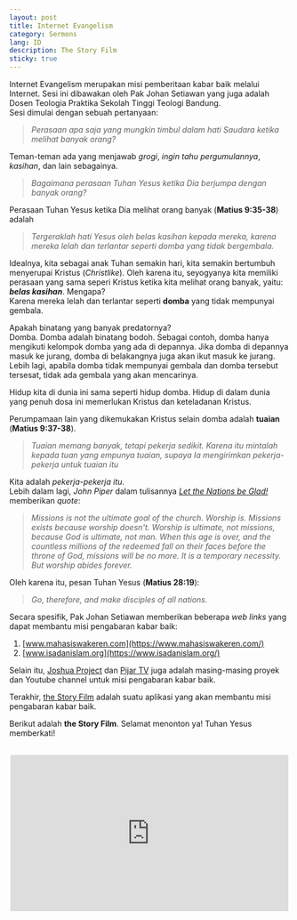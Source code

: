 ```yaml
---
layout: post
title: Internet Evangelism
category: Sermons
lang: ID
description: The Story Film
sticky: true
---
```

Internet Evangelism merupakan misi pemberitaan kabar baik melalui Internet. Sesi ini dibawakan oleh Pak Johan Setiawan yang juga adalah Dosen Teologia Praktika Sekolah Tinggi Teologi Bandung.     
Sesi dimulai dengan sebuah pertanyaan:

> _Perasaan apa saja yang mungkin timbul dalam hati Saudara ketika melihat banyak orang?_  

Teman-teman ada yang menjawab _grogi_, _ingin tahu pergumulannya_, _kasihan_, dan lain sebagainya. 

> _Bagaimana perasaan Tuhan Yesus ketika Dia berjumpa dengan banyak orang?_

Perasaan Tuhan Yesus ketika Dia melihat orang banyak (**Matius 9:35-38**) adalah 

> _Tergeraklah hati Yesus oleh belas kasihan kepada mereka, karena mereka lelah dan terlantar seperti domba yang tidak bergembala._ 

Idealnya, kita sebagai anak Tuhan semakin hari, kita semakin bertumbuh menyerupai Kristus (_Christlike_). Oleh karena itu, seyogyanya kita memiliki perasaan yang sama seperi Kristus ketika kita melihat orang banyak, yaitu: **_belas kasihan_**. Mengapa?     
Karena mereka lelah dan terlantar seperti **domba** yang tidak mempunyai gembala.    

Apakah binatang yang banyak predatornya?      
Domba. Domba adalah binatang bodoh. Sebagai contoh, domba hanya mengikuti kelompok domba yang ada di  depannya. Jika domba di depannya masuk ke jurang, domba di belakangnya juga akan ikut masuk ke jurang. Lebih lagi, apabila domba tidak mempunyai gembala dan domba tersebut tersesat, tidak ada gembala yang akan mencarinya.

Hidup kita di dunia ini sama seperti hidup domba. Hidup di dalam dunia yang penuh dosa ini memerlukan Kristus dan keteladanan Kristus.    

Perumpamaan lain yang dikemukakan Kristus selain domba adalah **tuaian** (**Matius 9:37-38**). 

> _Tuaian memang banyak, tetapi pekerja sedikit. Karena itu mintalah kepada tuan yang empunya tuaian, supaya Ia mengirimkan pekerja-pekerja untuk tuaian itu_

Kita adalah _pekerja-pekerja itu_.    
Lebih dalam lagi, _John Piper_ dalam tulisannya [_Let the Nations be Glad!_](https://www.goodreads.com/work/quotes/2552661-let-the-nations-be-glad-the-supremacy-of-god-in-missions) memberikan _quote_:

> _Missions is not the ultimate goal of the church. Worship is. Missions exists because worship doesn't. Worship is ultimate, not missions, because God is ultimate, not man. When this age is over, and the countless millions of the redeemed fall on their faces before the throne of God, missions will be no more. It is a temporary necessity. But worship abides forever._

Oleh karena itu, pesan Tuhan Yesus (**Matius 28:19**):

> _Go, therefore, and make disciples of all nations._

Secara spesifik, Pak Johan Setiawan memberikan beberapa _web links_ yang dapat membantu misi pengabaran kabar baik:

1. [www.mahasiswakeren.com](https://www.mahasiswakeren.com/)   
2. [www.isadanislam.org](https://www.isadanislam.org/)

Selain itu, [Joshua Project](https://joshuaproject.net/) dan [Pijar TV](https://youtu.be/nE6dSdH6yb4) juga adalah masing-masing proyek dan Youtube channel untuk misi pengabaran kabar baik.     

Terakhir, [the Story Film](https://thestoryfilm.com/) adalah suatu aplikasi yang akan membantu misi pengabaran kabar baik.      

Berikut adalah **the Story Film**. Selamat menonton ya! Tuhan Yesus memberkati!   
<br/>
<div style="text-align: center">
	<iframe src='https://thestoryfilm.com/embed/player/41931?lang=en' frameborder='0' width='500' height='281' frameborder='0' webkitallowfullscreen mozallowfullscreen allowfullscreen></iframe>
</div>
<br/>


